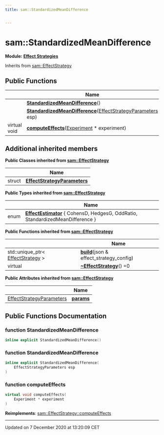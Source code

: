 ```yaml
---
title: sam::StandardizedMeanDifference


---
```


# sam::StandardizedMeanDifference


**Module:** **[Effect Strategies](/doxygen/Modules/group___effect_strategies/)**





Inherits from [sam::EffectStrategy](/doxygen/Classes/classsam_1_1_effect_strategy/)











## Public Functions

|                | Name           |
| -------------- | -------------- |
|  | **[StandardizedMeanDifference](/doxygen/Classes/classsam_1_1_standardized_mean_difference/#function-standardizedmeandifference)**()  |
|  | **[StandardizedMeanDifference](/doxygen/Classes/classsam_1_1_standardized_mean_difference/#function-standardizedmeandifference)**([EffectStrategyParameters](/doxygen/Classes/structsam_1_1_effect_strategy_1_1_effect_strategy_parameters/) esp)  |
| virtual void | **[computeEffects](/doxygen/Classes/classsam_1_1_standardized_mean_difference/#function-computeeffects)**([Experiment](/doxygen/Classes/classsam_1_1_experiment/) * experiment)  |






## Additional inherited members


**Public Classes inherited from [sam::EffectStrategy](/doxygen/Classes/classsam_1_1_effect_strategy/)**

|                | Name           |
| -------------- | -------------- |
| struct | **[EffectStrategyParameters](/doxygen/Classes/structsam_1_1_effect_strategy_1_1_effect_strategy_parameters/)**  |


**Public Types inherited from [sam::EffectStrategy](/doxygen/Classes/classsam_1_1_effect_strategy/)**

|                | Name           |
| -------------- | -------------- |
| enum | **[EffectEstimator](/doxygen/Classes/classsam_1_1_effect_strategy/#enum-effectestimator)** { CohensD, HedgesG, OddRatio, StandardizedMeanDifference } |






**Public Functions inherited from [sam::EffectStrategy](/doxygen/Classes/classsam_1_1_effect_strategy/)**

|                | Name           |
| -------------- | -------------- |
| std::unique_ptr< [EffectStrategy](/doxygen/Classes/classsam_1_1_effect_strategy/) > | **[build](/doxygen/Classes/classsam_1_1_effect_strategy/#function-build)**(json & effect_strategy_config)  |
| virtual  | **[~EffectStrategy](/doxygen/Classes/classsam_1_1_effect_strategy/#function-~effectstrategy)**() =0  |


**Public Attributes inherited from [sam::EffectStrategy](/doxygen/Classes/classsam_1_1_effect_strategy/)**

|                | Name           |
| -------------- | -------------- |
| [EffectStrategyParameters](/doxygen/Classes/structsam_1_1_effect_strategy_1_1_effect_strategy_parameters/) | **[params](/doxygen/Classes/classsam_1_1_effect_strategy/#variable-params)**  |













## Public Functions Documentation

### function StandardizedMeanDifference

```cpp
inline explicit StandardizedMeanDifference()
```





























### function StandardizedMeanDifference

```cpp
inline explicit StandardizedMeanDifference(
    EffectStrategyParameters esp
)
```





























### function computeEffects

```cpp
virtual void computeEffects(
    Experiment * experiment
)
```


























**Reimplements**: [sam::EffectStrategy::computeEffects](/doxygen/Classes/classsam_1_1_effect_strategy/#function-computeeffects)










-------------------------------

Updated on  7 December 2020 at 13:20:09 CET